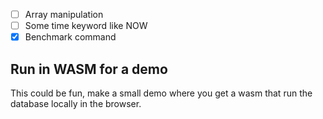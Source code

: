 - [ ] Array manipulation
- [ ] Some time keyword like NOW
- [X] Benchmark command

## Run in WASM for a demo

This could be fun, make a small demo where you get a wasm that run the database locally in the browser.

